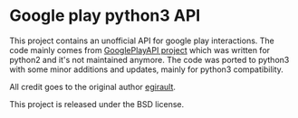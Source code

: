 # Google play python3 API

This project contains an unofficial API for google play interactions. The code mainly comes from
[GooglePlayAPI project](https://github.com/egirault/googleplay-api/) which was written for python2 and it's not
maintained anymore. The code was ported to python3 with some minor additions and updates, mainly for python3 compatibility.

All credit goes to the original author [egirault](https://github.com/egirault).

This project is released under the BSD license.
